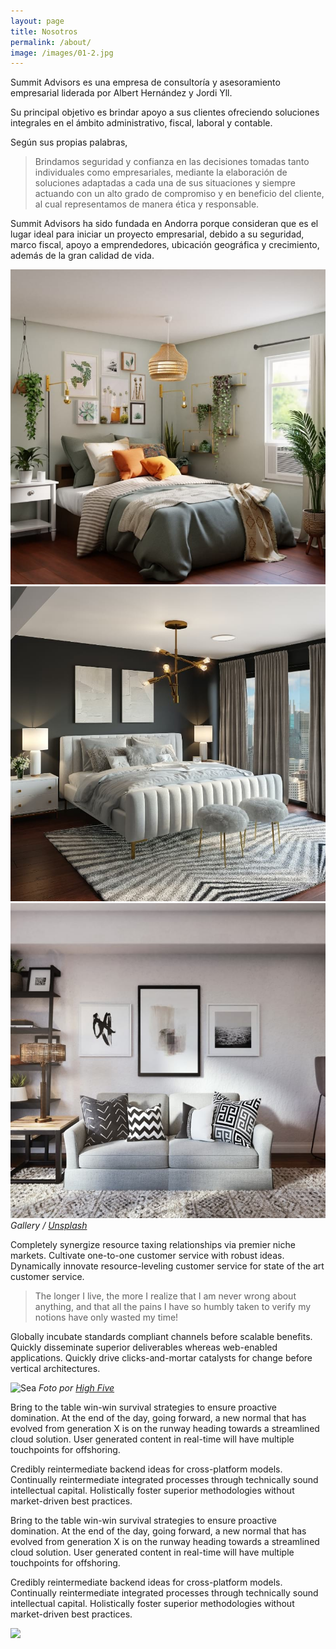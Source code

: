 ```yaml
---
layout: page
title: Nosotros
permalink: /about/
image: /images/01-2.jpg
---
```

Summit Advisors es una empresa de consultoría y asesoramiento empresarial liderada por Albert Hernández y Jordi Yll.

Su principal objetivo es brindar apoyo a sus clientes ofreciendo soluciones integrales en el ámbito administrativo, fiscal, laboral y contable.


Según sus propias palabras,

> Brindamos seguridad y confianza en las decisiones tomadas tanto individuales como empresariales, mediante la elaboración de soluciones adaptadas a cada una de sus situaciones y siempre actuando con un alto grado de compromiso y en beneficio del cliente, al cual representamos de manera ética y responsable.

Summit Advisors ha sido fundada en Andorra porque consideran que es el lugar ideal para iniciar un proyecto empresarial, debido a su seguridad, marco fiscal, apoyo a emprendedores, ubicación geográfica y crecimiento, además de la gran calidad de vida.

<div class="gallery-box">
<div class="gallery">
<img src="/images/100.jpg" loading="lazy">
<img src="/images/105.jpg" loading="lazy">
<img src="/images/103.jpg" loading="lazy">
</div>
<em>Gallery / <a href="https://unsplash.com/" target="_blank">Unsplash</a></em>
</div>

Completely synergize resource taxing relationships via premier niche markets. Cultivate one-to-one customer service with robust ideas. Dynamically innovate resource-leveling customer service for state of the art customer service.

> The longer I live, the more I realize that I am never wrong about anything, and that all the pains I have so humbly taken to verify my notions have only wasted my time!

Globally incubate standards compliant channels before scalable benefits. Quickly disseminate superior deliverables whereas web-enabled applications. Quickly drive clicks-and-mortar catalysts for change before vertical architectures.

![Sea](https://hivefive.spaces.nexudus.com/es/blog/getlargeimage?id=1414944073&w=1500)
*Foto por* *[High Five](https://hivefive.spaces.nexudus.com/es/blog/read/1414944073/entrevista-a-albert-hernández-i-jordi-yii--summit-advisory-group-s-l-)*

Bring to the table win-win survival strategies to ensure proactive domination. At the end of the day, going forward, a new normal that has evolved from generation X is on the runway heading towards a streamlined cloud solution. User generated content in real-time will have multiple touchpoints for offshoring.

Credibly reintermediate backend ideas for cross-platform models. Continually reintermediate integrated processes through technically sound intellectual capital. Holistically foster superior methodologies without market-driven best practices.

Bring to the table win-win survival strategies to ensure proactive domination. At the end of the day, going forward, a new normal that has evolved from generation X is on the runway heading towards a streamlined cloud solution. User generated content in real-time will have multiple touchpoints for offshoring.

Credibly reintermediate backend ideas for cross-platform models. Continually reintermediate integrated processes through technically sound intellectual capital. Holistically foster superior methodologies without market-driven best practices.

![](https://hivefive.spaces.nexudus.com/es/blog/getlargeimage?id=1414944073&w=1500)